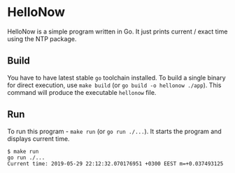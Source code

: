 # HelloNow

HelloNow is a simple program written in Go. It just prints current / exact time using the NTP package.

## Build

You have to have latest stable `go` toolchain installed.
To build a single binary for direct execution, use `make build` (or `go build -o hellonow ./app`). This command will produce the executable `hellonow` file.

## Run

To run this program - `make run` (or `go run ./...`). It starts the program and displays current time.

```
$ make run
go run ./...
Current time: 2019-05-29 22:12:32.070176951 +0300 EEST m=+0.037493125
```
